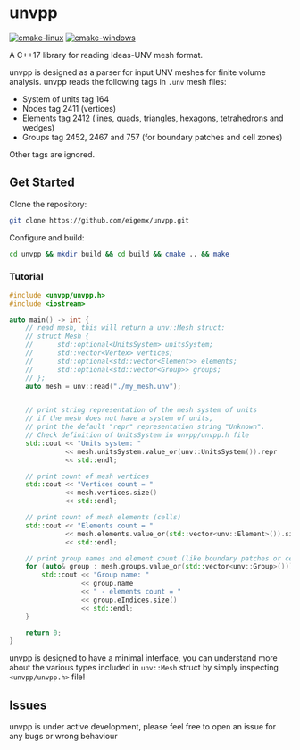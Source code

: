 # unvpp

[![cmake-linux](https://github.com/eigenemara/unvpp/actions/workflows/cmake-linux.yml/badge.svg)](https://github.com/eigenemara/unvpp/actions/workflows/cmake-linux.yml)
[![cmake-windows](https://github.com/eigenemara/unvpp/actions/workflows/cmake-windows.yml/badge.svg)](https://github.com/eigenemara/unvpp/actions/workflows/cmake-windows.yml)

A C++17 library for reading Ideas-UNV mesh format.

unvpp is designed as a parser for input UNV meshes for finite volume analysis. unvpp reads the following tags in `.unv` mesh files:

- System of units tag 164
- Nodes tag 2411 (vertices)
- Elements tag 2412 (lines, quads, triangles, hexagons, tetrahedrons and wedges)
- Groups tag 2452, 2467 and 757 (for boundary patches and cell zones)

Other tags are ignored.

## Get Started

Clone the repository:

```sh
git clone https://github.com/eigemx/unvpp.git
```

Configure and build:

```sh
cd unvpp && mkdir build && cd build && cmake .. && make
```

### Tutorial
```cpp
#include <unvpp/unvpp.h>
#include <iostream>

auto main() -> int {
    // read mesh, this will return a unv::Mesh struct:
    // struct Mesh {
    //      std::optional<UnitsSystem> unitsSystem;
    //      std::vector<Vertex> vertices;
    //      std::optional<std::vector<Element>> elements;
    //      std::optional<std::vector<Group>> groups;
    // };
    auto mesh = unv::read("./my_mesh.unv");


    // print string representation of the mesh system of units
    // if the mesh does not have a system of units, 
    // print the default "repr" representation string "Unknown".
    // Check definition of UnitsSystem in unvpp/unvpp.h file
    std::cout << "Units system: " 
              << mesh.unitsSystem.value_or(unv::UnitsSystem()).repr
              << std::endl;

    // print count of mesh vertices
    std::cout << "Vertices count = " 
              << mesh.vertices.size() 
              << std::endl;

    // print count of mesh elements (cells)
    std::cout << "Elements count = " 
              << mesh.elements.value_or(std::vector<unv::Element>()).size()
              << std::endl;

    // print group names and element count (like boundary patches or cell zones)
    for (auto& group : mesh.groups.value_or(std::vector<unv::Group>())) {
        std::cout << "Group name: " 
                  << group.name 
                  << " - elements count = " 
                  << group.eIndices.size()
                  << std::endl;
    }

    return 0;
}
```

unvpp is designed to have a minimal interface, you can understand more about the various types included in `unv::Mesh` struct by simply inspecting `<unvpp/unvpp.h>` file!

## Issues
unvpp is under active development, please feel free to open an issue for any bugs or wrong behaviour

